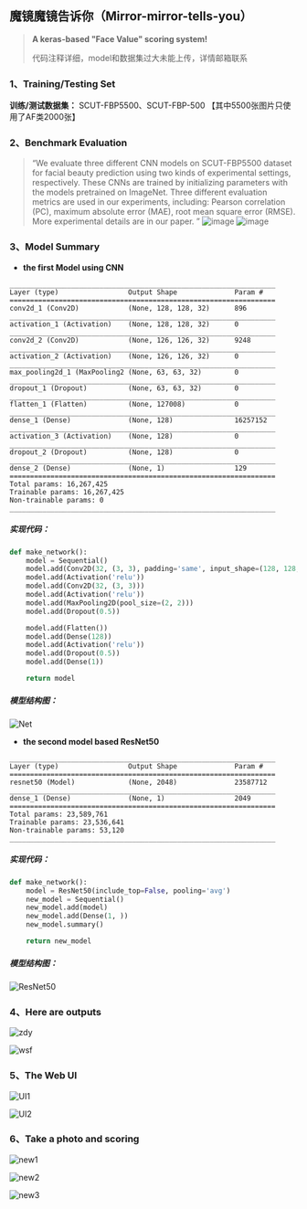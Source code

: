 ##  魔镜魔镜告诉你（Mirror-mirror-tells-you）
> **A keras-based "Face Value" scoring system!**
>
> 代码注释详细，model和数据集过大未能上传，详情邮箱联系

### 1、Training/Testing Set

**训练/测试数据集：** SCUT-FBP5500、SCUT-FBP-500 【其中5500张图片只使用了AF类2000张】

### 2、Benchmark Evaluation

> “We evaluate three different CNN models on SCUT-FBP5500 dataset for facial beauty prediction using two kinds of experimental settings, respectively. These CNNs are trained by initializing parameters with the models pretrained on ImageNet. Three different evaluation metrics are used in our experiments, including: Pearson correlation (PC), maximum absolute error (MAE), root mean square error (RMSE). More experimental details are in our paper. ”
> ![image](https://github.com/miaosann/Mirror-mirror-tells-you/blob/master/images/Results%20of%205-folds%20cross%20validations.png)
> ![image](https://github.com/miaosann/Mirror-mirror-tells-you/blob/master/images/Results%20of%20the%20split%20of%2060%25%20training%20and%2040%25%20testing.png)



### 3、Model Summary

- **the first Model using CNN** 

```
_________________________________________________________________
Layer (type)                 Output Shape              Param #   
=================================================================
conv2d_1 (Conv2D)            (None, 128, 128, 32)      896       
_________________________________________________________________
activation_1 (Activation)    (None, 128, 128, 32)      0         
_________________________________________________________________
conv2d_2 (Conv2D)            (None, 126, 126, 32)      9248      
_________________________________________________________________
activation_2 (Activation)    (None, 126, 126, 32)      0         
_________________________________________________________________
max_pooling2d_1 (MaxPooling2 (None, 63, 63, 32)        0         
_________________________________________________________________
dropout_1 (Dropout)          (None, 63, 63, 32)        0         
_________________________________________________________________
flatten_1 (Flatten)          (None, 127008)            0         
_________________________________________________________________
dense_1 (Dense)              (None, 128)               16257152  
_________________________________________________________________
activation_3 (Activation)    (None, 128)               0         
_________________________________________________________________
dropout_2 (Dropout)          (None, 128)               0         
_________________________________________________________________
dense_2 (Dense)              (None, 1)                 129       
=================================================================
Total params: 16,267,425
Trainable params: 16,267,425
Non-trainable params: 0
_________________________________________________________________
```
##### 实现代码：

```python
def make_network():
    model = Sequential()
    model.add(Conv2D(32, (3, 3), padding='same', input_shape=(128, 128, 3)))
    model.add(Activation('relu'))
    model.add(Conv2D(32, (3, 3)))
    model.add(Activation('relu'))
    model.add(MaxPooling2D(pool_size=(2, 2)))
    model.add(Dropout(0.5))

    model.add(Flatten())
    model.add(Dense(128))
    model.add(Activation('relu'))
    model.add(Dropout(0.5))
    model.add(Dense(1))

    return model
```

##### 模型结构图：

![Net](https://github.com/miaosann/Mirror-mirror-tells-you/blob/master/images/Net.jpg)



- **the second model based ResNet50**

```
_________________________________________________________________
Layer (type)                 Output Shape              Param #   
=================================================================
resnet50 (Model)             (None, 2048)              23587712  
_________________________________________________________________
dense_1 (Dense)              (None, 1)                 2049      
=================================================================
Total params: 23,589,761
Trainable params: 23,536,641
Non-trainable params: 53,120
_________________________________________________________________
```

##### 实现代码：

```python
def make_network():
    model = ResNet50(include_top=False, pooling='avg')
    new_model = Sequential()
    new_model.add(model)
    new_model.add(Dense(1, ))
    new_model.summary()

    return new_model
```

##### 模型结构图：

![ResNet50](https://github.com/miaosann/Mirror-mirror-tells-you/blob/master/images/ResNet50.png)



### 4、Here are outputs

![zdy](https://github.com/miaosann/Mirror-mirror-tells-you/blob/master/images/zdy.jpg)

![wsf](https://github.com/miaosann/Mirror-mirror-tells-you/blob/master/images/wsf.jpg)



### 5、The Web UI

![UI1](https://github.com/miaosann/Mirror-mirror-tells-you/blob/master/images/UI1.png)

![UI2](https://github.com/miaosann/Mirror-mirror-tells-you/blob/master/images/UI2.jpg)



### 6、Take a photo and scoring

![new1](https://github.com/miaosann/Mirror-mirror-tells-you/blob/master/images/new1.png)

![new2](https://github.com/miaosann/Mirror-mirror-tells-you/blob/master/images/new2.jpg)

![new3](https://github.com/miaosann/Mirror-mirror-tells-you/blob/master/images/new3.png)


